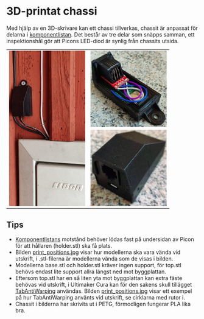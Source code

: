 # 3D-printat chassi
Med hjälp av en 3D-skrivare kan ett chassi tillverkas, chassit är anpassat för delarna i [komponentlistan](https://github.com/HenrikSolver/picowhanport#komponentlista). Det består av tre delar som snäpps samman, ett inspektionshål gör att Picons LED-diod är synlig från chassits utsida.

<table>
  <tr>
    <td rowspan="2"><img src="./bilder/mounted.jpg" alt="Monterad" width = 200px height = 408px></td>
    <td><img src="./bilder/inside.jpg"  alt="Insidan" width = 200px height = 200px ></td>
  </tr>
  <tr>
    <td><img src="./bilder/outside.jpg" alt="Utsidan" width = 200px height = 200px></td>
  </tr>
</table>

## Tips
- [Komponentlistans](https://github.com/HenrikSolver/picowhanport#komponentlista) motstånd behöver lödas fast på undersidan av Picon för att hållaren (holder.stl) ska få plats.
- Bilden [print_positions.jpg](bilder/print_positions.jpg) visar hur modellerna ska vara vända vid utskrift, i .stl-filerna är modellerna vända som de visas i bilden.
- Modellerna base.stl och holder.stl kräver ingen support, för top.stl behövs endast lite support allra längst ned mot byggplattan.
- Eftersom top.stl har en så liten yta mot byggplattan kan extra fäste behövas vid utskrift, i Ultimaker Cura kan för den sakens skull tillägget [TabAntiWarping](https://marketplace.ultimaker.com/app/cura/plugins/5axes/TabAntiWarping) användas. Bilden [print_positions.jpg](bilder/print_positions.jpg) visar ett exempel på hur TabAntiWarping använts vid utskrift, se cirklarna med rutor i.
- Chassit i bilderna har skrivits ut i PETG, förmodligen fungerar PLA lika bra.
